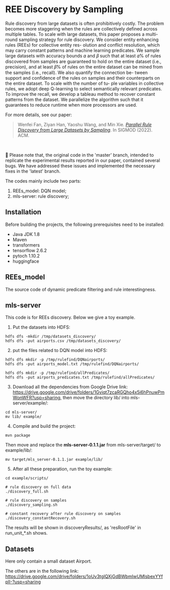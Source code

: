 # REE Discovery by Sampling
Rule discovery from large datasets is often prohibitively costly. The problem becomes more staggering when the rules are collectively defined across multiple tables. To scale with large datasets, this paper proposes a multi-round sampling strategy for rule discovery. We consider entity enhancing rules (REEs) for collective entity res- olution and conflict resolution, which may carry constant patterns and machine learning predicates. We sample large datasets with accuracy bounds 𝛼 and 𝛽 such that at least 𝛼% of rules discovered from samples are guaranteed to hold on the entire dataset (i.e., precision), and at least 𝛽% of rules on the entire dataset can be mined from the samples (i.e., recall). We also quantify the connection be- tween support and confidence of the rules on samples and their counterparts on the entire dataset. To scale with the number of tu- ple variables in collective rules, we adopt deep Q-learning to select semantically relevant predicates. To improve the recall, we develop a tableau method to recover constant patterns from the dataset. We parallelize the algorithm such that it guarantees to reduce runtime when more processors are used. 


For more details, see our paper:

> Wenfei Fan, Ziyan Han, Yaoshu Wang, and Min Xie. [*Parallel Rule Discovery from Large Datasets by Sampling*](https://philo-vanguard.github.io/files/papers/Rule-Discovery-Sampling-SIGMOD22.pdf). In SIGMOD (2022). ACM.

<br>

&#x1F308; Please note that, the original code in the 'master' branch, intended to replicate the experimental results reported in our paper, contained several bugs. We have addressed these issues and implemented the necessary fixes in the 'latest' branch.

The codes mainly include two parts:
1. REEs_model: DQN model;  
2. mls-server: rule discovery;  

## Installation
Before building the projects, the following prerequisites need to be installed:
* Java JDK 1.8
* Maven
* transformers
* tensorflow 2.6.2
* pytoch 1.10.2
* huggingface

## REEs_model
The source code of dynamic predicate filtering and rule interestingness.

## mls-server    
This code is for REEs discovery.
Below we give a toy example.

1. Put the datasets into HDFS:
```
hdfs dfs -mkdir /tmp/datasets_discovery/
hdfs dfs -put airports.csv /tmp/datasets_discovery/
```

[comment]: <> (2. Then revise the data path in code:)

[comment]: <> (```)

[comment]: <> (set the path of line 2004 in src/main/java/sics/seiois/mlsserver/biz/mock/RuleFindRequestMock.java to be hdfs:///data_path/airports.csv)

[comment]: <> (```)

2. put the files related to DQN model into HDFS:
```
hdfs dfs mkdir -p /tmp/rulefind/DQNairports/
hdfs dfs -put airports_model.txt /tmp/rulefind/DQNairports/

hdfs dfs mkdir -p /tmp/rulefind/allPredicates/
hdfs dfs -put airports_predicates.txt /tmp/rulefind/allPredicates/
```
3. Download all the dependencies from Google Drive link:
https://drive.google.com/drive/folders/1Gviqt7zcaRGQho4x5i6hPnuwPmWonWFR?usp=sharing, then move the directory lib/ into mls-server/example/:
```
cd mls-server/
mv lib/ example/
```
4. Compile and build the project:
```
mvn package
```
Then move and replace the **mls-server-0.1.1.jar** from mls-server/target/ to example/lib/:
```
mv target/mls_server-0.1.1.jar example/lib/
```
5. After all these preparation, run the toy example:
```
cd example/scripts/

# rule discovery on full data
./discovery_full.sh

# rule discovery on samples
./discovery_sampling.sh

# constant recovery after rule discovery on samples
./discovery_constantRecovery.sh
```
The results will be shown in discoveryResults/, as 'resRootFile' in run_unit_*.sh shows.

## Datasets
Here only contain a small dataset Airport.

The others are in the following link:
https://drive.google.com/drive/folders/1oUv3tglQXjGdBWbmIwUMlsbexYYfplI-?usp=sharing

